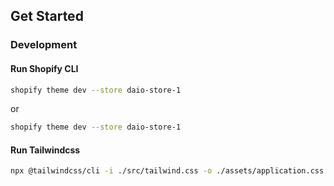 ## Get Started

### Development

#### Run Shopify CLI

```bash
shopify theme dev --store daio-store-1
```

or

```bash
shopify theme dev --store daio-store-1
```

#### Run Tailwindcss

```bash
npx @tailwindcss/cli -i ./src/tailwind.css -o ./assets/application.css --watch
```
